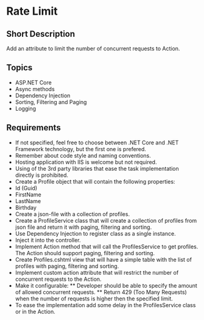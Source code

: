 # Rate Limit
## Short Description
Add an attribute to limit the number of concurrent requests to Action.
## Topics
* ASP.NET Core
* Async methods
* Dependency Injection
* Sorting, Filtering and Paging
* Logging
## Requirements
* If not specified, feel free to choose between .NET Core and .NET Framework technology, but the first one is prefered.
* Remember about code style and naming conventions.
* Hosting application with IIS is welcome but not required.
* Using of the 3rd party libraries that ease the task implementation directly is prohibited.
* Create a Profile object that will contain the following properties:
* Id (Guid)
* FirstName
* LastName
* Birthday
* Create a json-file with a collection of profiles.
* Create a ProfileService class that will create a collection of profiles from json file and return it with paging, filtering and sorting.
* Use Dependency Injection to register class as a single instance.
* Inject it into the controller.
* Implement Action method that will call the ProfilesService to get profiles. The Action should support paging, filtering and sorting.
* Create Profiles.cshtml view that will have a simple table with the list of profiles with paging, filtering and sorting.
* Implement custom action attribute that will restrict the number of concurrent requests to the Action.
* Make it configurable:
** Developer should be able to specify the amount of allowed concurrent requests.
** Return 429 (Too Many Requests) when the number of requests is higher then the specified limit.
* To ease the implementation add some delay in the ProfilesService class or in the Action.